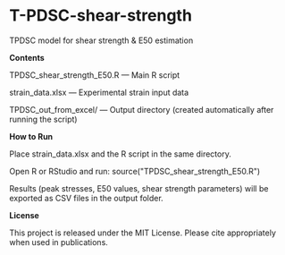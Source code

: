 # T-PDSC-shear-strength
TPDSC model for shear strength &amp; E50 estimation 

**Contents**

TPDSC_shear_strength_E50.R — Main R script

strain_data.xlsx — Experimental strain input data

TPDSC_out_from_excel/ — Output directory (created automatically after running the script)

**How to Run**

Place strain_data.xlsx and the R script in the same directory.

Open R or RStudio and run:
source("TPDSC_shear_strength_E50.R")

Results (peak stresses, E50 values, shear strength parameters) will be exported as CSV files in the output folder.

**License**

This project is released under the MIT License. Please cite appropriately when used in publications.

